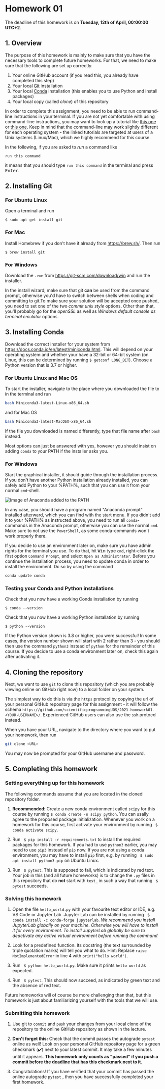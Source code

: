 # Homework 01

The deadline of this homework is on **Tuesday, 12th of April, 00:00:00 UTC+2**.

## 1. Overview

The purpose of this homework is mainly to make sure that you have the necessary tools to complete future homeworks. For that, we need to make sure that the following are set up correctly:

1. Your online GitHub account (if you read this, you already have completed this step)
2. Your local [Git](https://git-scm.com/) installation
3. Your local [Conda](https://docs.conda.io/en/latest/) installation (this enables you to use Python and install packages)
4. Your local copy (called *clone*) of this repository

In order to complete this assignment, you need to be able to run command-line instructions in your terminal. If you are not yet
comfortable with using command-line instructions, you may want to look up a tutorial like [this one](https://ubuntu.com/tutorials/command-line-for-beginners) or [this one](https://www.codecademy.com/learn/learn-the-command-line). Keep in mind that the command-line may work slightly different for each operating system - the linked tutorials are targeted at users of a Unix systems (Linux/Mac), which we highly recommend for this course.

In the following, if you are asked to *run* a command like

```
run this command
```

it means that you should type `run this command` in the terminal and press <kbd>Enter</kbd>.

## 2. Installing Git

### For Ubuntu Linux

Open a terminal and run

    $ sudo apt-get install git

### For Mac

Install Homebrew if you don't have it already from https://brew.sh/. Then run

    $ brew install git

### For Windows

Download the `.exe` from https://git-scm.com/download/win and run the installer.

In the install wizard, make sure that git **can** be used from the command prompt, otherwise you'd have to switch between shells when coding and committing to git.To make sure your solution will be accepted once pushed, you need to set one of the two *commit unix style* options. Other than that, you'll probably go for the *openSSL* as well as *Windows default console as terminal emulator* options.

## 3. Installing Conda

Download the correct installer for your system from https://docs.conda.io/en/latest/miniconda.html. This will depend on your operating system and whether your have a 32-bit or 64-bit system (on Linux, this can be determined by running ``$ getconf LONG_BIT``). Choose a Python version that is 3.7 or higher.

### For Ubuntu Linux and Mac OS

To start the installer, navigate to the place where you downloaded the file to in the terminal and run

```bash
bash Miniconda3-latest-Linux-x86_64.sh
```
and for Mac OS

```bash
bash Miniconda3-latest-MacOSX-x86_64.sh
```

If the file you downloaded is named differently, type that file name after ``bash`` instead.

Most options can just be answered with yes, however you should insist on adding `conda` to your PATH if the installer asks you.

### For Windows

Start the graphical installer, it should guide through the installation process. If you don't have another Python installation already installed, you can safely add Python to your %PATH%, such that you can use it from your normal `cmd`-shell.

![Image of Anaconda added to the PATH](conda_screenshot.png)

In any case, you should have a program named "Anaconda prompt" installed afterward, which you can find with the start menu. If you didn't add it to your %PATH% as instructed above, you need to run all `conda`-commands in the Anaconda prompt, otherwise you can use the normal `cmd`. Make sure to not use the `PowerShell`, as some conda-commands won't work properly there.

If you decide to use an environment later on, make sure you have admin rights for the terminal you use. To do that, hit <kbd>Win</kbd> type `cmd`, right-click the first option `Command Prompt`, and select `Open as Administrator`. Before you continue the installation process, you need to update conda in order to install the environment. Do so by using the command

```bash
conda update conda
```
    
### Testing your Conda and Python installations

Check that you now have a working Conda installation by running

    $ conda --version
    
Check that you now have a working Python installation by running

    $ python --version
    
If the Python version shown is 3.8 or higher, you were successful! In some cases, the version number shown will start with 2 rather than 3 - you should then use the command ``python3`` instead of ``python`` for the remainder of this course. If you decide to use a conda environment later on, check this again after activating it.


## 4. Cloning the repository

Next, we want to use ``git`` to clone this repository (which you are probably viewing online on GitHub right now) to a local folder on your system. 

The simplest way to do this is via the ``https`` protocol by copying the url of your personal GitHub repository page for this assignment - it will follow the schema ``https://github.com/scientificprogrammingUOS/2021-homework01-<YOUR-USERNAME>/``. Experienced GitHub users can also use the ``ssh`` protocol instead.

When you have your URL, navigate to the directory where you want to put your homework, then run

```bash
git clone <URL>
```
    
You may now be prompted for your GitHub username and password.

## 5. Completing this homework

### Setting everything up for this homework

The following commands assume that you are located in the cloned repository folder.

1. **Recommended**: Create a new conda environment called ``scipy`` for this course by running ``$ conda create -n scipy python``. You can usally agree to the proposed package initialization. Whenever you work on a homework for this course, first activate your environment by running `` $ conda activate scipy``.

2. Run `` $ pip install -r requirements.txt`` to install the required packages for this homework. If you had to use ``python3`` earlier, you may need to use ``pip3`` instead of ``pip`` now. If you are not using a conda environment, you may have to install ``pip`` first, e.g. by running `` $ sudo apt install python3-pip`` on Ubuntu Linux.

3. Run `` $ pytest``. This is supposed to fail, which is indicated by red text. Your job in this (and all future homeworks) is to change the ``.py`` files in this repository that do **not** start with ``test_`` in such a way that running `` $ pytest`` succeeds.

### Solving this homework

1. Open the file ``hello_world.py`` with your favourite text editor or IDE, e.g. VS Code or Jupyter Lab. Jupyter Lab can be installed by running `` $ conda install -c conda-forge jupyterlab``.
*We recommend you install JupyterLab globally on your machine. Otherwise you will have to install it for every environment. To install JupyterLab globally be sure to deactivate any active virtual environment before running the command.*
 
2. Look for a predefined function. Its docstring (the text surrounded by triple quotation marks) will tell you what to do. Hint: Replace ``raise NotImplementedError`` in line 4 with ``print("hello world")``. 

3. Run `` $ python hello_world.py``. Make sure it prints ``hello world`` as expected.
  
4. Run `` $ pytest``. This should now succeed, as indicated by green text and the absence of red text. 

Future homeworks will of course be more challenging than that, but this homework is just about familiarizing yourself with the tools that we will use.

### Submitting this homework

1. Use git to ``commit`` and ``push`` your changes from your local clone of the repository to the online GitHub repository as shown in the lecture.

2. **Don't forget this:** Check that the commit passes the autograde ``pytest`` online as well! Look on your personal GitHub repository page for a green checkmark (:heavy_check_mark:) next to your latest commit. It may take a few minutes until it appears. **This homework only counts as "passed" if you push a commit before the deadline that has this checkmark next to it.**

3. Congratulations! If you have verified that your commit has passed the online autograde ``pytest`` , then you have successfully completed your first homework.

